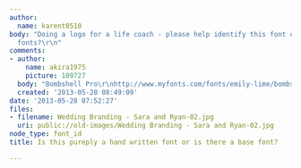 ```yaml
---
author:
  name: karent0510
body: "Doing a logo for a life coach - please help identify this font or other suitable
  fonts?\r\n"
comments:
- author:
    name: akira1975
    picture: 109727
  body: "Bombshell Pro\r\nhttp://www.myfonts.com/fonts/emily-lime/bombshell-pro/"
  created: '2013-05-28 08:49:09'
date: '2013-05-28 07:52:27'
files:
- filename: Wedding Branding - Sara and Ryan-02.jpg
  uri: public://old-images/Wedding Branding - Sara and Ryan-02.jpg
node_type: font_id
title: Is this pureply a hand written font or is there a base font?

---
```

